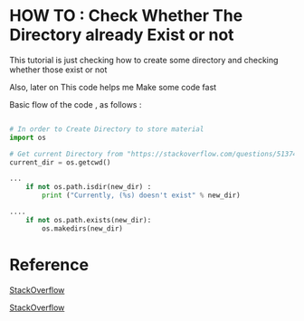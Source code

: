 # HOW TO : Check Whether The Directory already Exist or not

 This tutorial is just checking how to create some directory and checking whether those exist or not
 
 Also, later on This code helps me Make some code fast
 
 Basic flow of the code , as follows :
 
 
```python

# In order to Create Directory to store material
import os 

# Get current Directory from "https://stackoverflow.com/questions/5137497/find-current-directory-and-files-directory"
current_dir = os.getcwd()

...
    if not os.path.isdir(new_dir) :
        print ("Currently, (%s) doesn't exist" % new_dir)

....
    if not os.path.exists(new_dir):
        os.makedirs(new_dir)
```
 
# Reference 

  [StackOverflow](https://stackoverflow.com/questions/5137497/find-current-directory-and-files-directory)
  
  [StackOverflow](https://stackoverflow.com/questions/1274405/how-to-create-new-folder)
 
